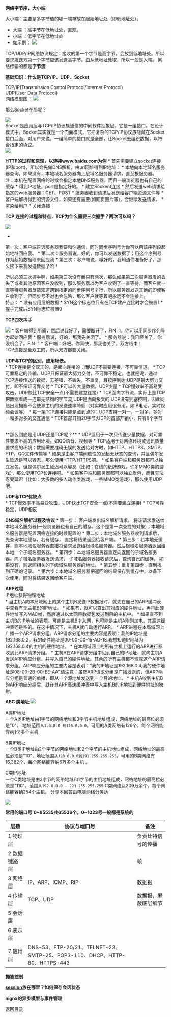 **网络字节序，大小端**

大小端：主要是多字节值的哪一端存放在起始地址处（即低地址处）。
* 大端 ：高字节在低地址处，直观。
* 小端 ：低字节在低地址处
* 如示例：
 ![](../b2de9c82d158ccbfba5e4c721ed8bc3eb035419c.jpg)


TCP/UDP/IP网络协议规定：接收的第一个字节是高字节，会放到低地址处。所以要求发送方第一个字节应该发送高字节。由从低地址处取，所以一般是大端。
网络传输的都是**字节流**

**基础知识：什么是TCP/IP、UDP、Socket**

  TCP/IP(Transmission Control Protocol/Internet Protocol)<br>
  UDP(User Data Protocol)<br>
  网络模型图：
  ![](../1.jpg)

那么Socket在那呢？

  ![](../12.jpg)
     <br>  Socket是应用层与TCP/IP协议族通信的中间软件抽象层，它是一组接口。在设计模式中，Socket其实就是一个门面模式，它把复杂的TCP/IP协议族隐藏在Socket接口后面，对用户来说，一组简单的接口就是全部，让Socket去组织数据，以符合指定的协议。<br>
      ![](../32.jpg)
 
**HTTP的过程和原理，以连接www.baidu.com为例**
  * 
  首先需要建立socket连接(IP和port)，所以会先做DNS解析，由url网址得到IP地址：
      * 
本地向本地域名服务器查询，如果没有，本地域名服务器向上层域名服务器请求，直至根服务器。 注：本机在配置网络的时候会指定本地DNS服务器，而且一般浏览器也有自己的缓存
      * 
得到IP地址，port是指定好的。
  * 
建立Sockent连接
  * 
然后发送web请求给指定的web服务器：GET、POST
  * 
服务器收到请求后发送给客户端资源文件等
  * 
客户端解析得到的资源文件，如果还有需要(如网页图片等)，会继续发送请求。
  * 
渲染给用户
  * 
关闭连接

**TCP 连接的过程和特点，TCP为什么需要三次握手？两次可以吗？**

![](../wKioL1LSW6rjI1nhAAE63Uv8ZRY731.jpg)

  * 
第一次：客户端告诉服务器我要和你通信，同时同步序列号为你可以用该序列段起始地址回应我。
  * 
第二次：服务器说，好的，你可以发送数据了；用这个序列号作为起始数据段来回应我
  * 
第三次：客户端说，哦好的，我知道你准备好了，那么接下来我发送数据了哈！

  所以必须三次握手啊，如果第三次没有而只有两次，那么如果第二次服务器发的丢失了或者其他原因客户没收到，那么服务器以为客户收到了一直等待，而客户就一直等待服务器反馈知道遇到指定的同步序列号才行，所以服务器发送其他的即使客户收到了，但同步号不对也会忽略，那么客户就等着吧永远不会连接上。<br>
特点：
* 
没有应用层的数据
* 
SYN这个标志位只有在TCP建产连接时才会被置1
* 
握手完成后SYN标志位被置0

**TCP四次挥手**

![](../20130726025024631.jpeg)
  * 
客户端得到所需，然后说我好了，需要断开了，FIN=1。你可以用同步序列号为起始回应我
  * 
服务器说，好的，那我先关闭了。
  * 
服务器说：我已经关了，你没机会了。FIN=1
  * 
客户端：好吧，你真快，那我也关了。双方结束！<br>
TCP连接是全双工的，所以双方都要关闭。

**UDP与TCP的区别，应用场景。**<br>
  * 
TCP连接是全双工的，是面向连接的；而UDP不需要连接，不可靠信道。
  * 
TCP可靠稳定的传输，UDP只保证最大努力交付，不可靠不稳定。也就是说，通过TCP连接传送的数据，无差错，不丢失，不重复，且按序到达;UDP尽最大努力交付，即不保证可靠交付
  * 
TCP可以传大量数据，UDP少量
  * 
TCP慢效率不高易受攻击，UDP快比TCP安全一点(不需要建立连接)
  * 
TCP面向字节流，实际上是TCP把数据看成一连串无结构的字节流;UDP是面向报文的
UDP没有拥塞控制，因此网络出现拥塞不会使源主机的发送速率降低（对实时应用很有用，如IP电话，实时视频会议等）
  * 
每一条TCP连接只能是点到点的；UDP支持一对一，一对多，多对一和多对多的交互通信
  * 
TCP首部开销20字节;UDP的首部开销小，只有8个字节

<br>
**那么到底是用UDP还是TCP呢？**
  * 
  UDP适用于一次只传送少量数据、对可靠性要求不高的应用环境。如QQ语音、视频等
  * 
TCP适用于对网络环境或通讯质量要求高的环境：数据需要准确无误的发送给对方时，如HTTP、HTTPS、SMTP、FTP，QQ文件传输等
  * 
如果是由客户端间歇性的发起无状态的查询，并且偶尔发生延迟是可以容忍，那么使用HTTP/HTTPS吧。
  * 
如果客户端和服务器都可以独立发包，但是偶尔发生延迟可以容忍（比如：在线的纸牌游戏，许多MMO类的游戏），那么使用TCP长连接吧。
  * 
如果客户端和服务器都可以独立发包，而且无法忍受延迟（比如：大多数的多人动作类游戏，一些MMO类游戏），那么使用UDP吧。

**UDP与TCP优缺点**<br>
  * 
TCP慢效率不高易受攻击，UDP快比TCP安全一点(不需要建立连接)
  * 
TCP可靠稳定，UDP相反

**DNS域名解析过程及协议**
* 
第一步： 客户端发出域名解析请求， 将该请求发送给本地域名服务器(一般浏览器也有自己的缓存，这个是第一次查找的对象)；本地域名服务器是配置网络连接的时候配置的
* 
第二步：本地域名服务器收到请求后， 先查询本地缓存，若有缓存， 直接将结果返回给客户端。
* 
第三步：若本地无缓存，则本地域名服务器直接将请求发送给根域名服务器。然后根域名服务器返回给本地一个子域名服务器。
* 
第四步：本地域名服务器重定向返回的子域名服务器。向子域名服务器发送请求， 子域名服务器接收请求后，查询自己的缓存， 如果没有，则返回相关的下级域名服务器的地址。
* 
第五步：重复第四步，直到找到正确的记录。
* 
第六步：本地域名服务器把返回的结果保存到缓存中，以备下次使用。同时将结果返回给客户端。

**ARP过程**<br>
IP地址获得物理地址<br>
* 
当主机A向本局域网上的某个主机B发送IP数据报时，就先在自己的ARP缓冲表中查看有无主机B的IP地址。
* 
如果有，就可以查出其对应的硬件地址，再将此硬件地址写入MAC帧，然后通过以太网将数据包发送到目的主机中。
* 
如果查不到主机B的IP地址的表项。可能是主机B才入网，也可能是主机A刚刚加电。其高速缓冲表还是空的。在这中情况下，主机A就自动运行ARP。
  * 
ARP进程在本局域网上广播一个ARP请求分组。ARP请求分组的主要内容是表明：我的IP地址是192.168.0.2，我的硬件地址是00-00-C0-15-AD-18.我想知道IP地址为192.168.0.4的主机的硬件地址。
  * 
在本局域网上的所有主机上运行的ARP进行都收到此ARP请求分组。
  * 
主机B在ARP请求分组中见到自己的IP地址，就向主机A发送ARP响应分组，并写入自己的硬件地址。其余的所有主机都不理睬这个ARP请求分组。ARP响应分组的主要内容是表明：“我的IP地址是192.168.0.4,我的硬件地址是08-00-2B-00-EE-AA”,请注意：虽然ARP请求分组是广播发送的，但ARP响应分组是普通的单播，即从一个源地址发送到一个目的地址。
  * 
主机A收到主机B的ARP响应分组后，就在其ARP高速缓冲表中写入主机B的IP地址到硬件地址的映射。

**ABC 类地址**
![](../QQ截图20160617152050.png)

A类IP地址<br>
一个A类IP地址由1字节的网络地址和3字节主机地址组成，网络地址的最高位必须是"0"， 地址范围```从1.0.0.0 到126.0.0.0```。可用的A类网络有126个，每个网络能容纳1亿多个主机

B类IP地址<br>
一个B类IP地址由2个字节的网络地址和2个字节的主机地址组成，网络地址的最高位必须是"10"，地址范围```从128.0.0.0到191.255.255.255```。可用的B类网络有16,382个，每个网络能容纳6万多个主机 。

C类IP地址<br>
一个C类地址是由3字节的网络地址和1字节的主机地址组成，网络地址的最高位必须是"110"。范围```从192.0.0.0 - 223.255.255.255``` C类网络达209万余个，每个网络能容纳254个主机。
分享本回答由电脑网络分类达

![](../QQ截图20160617152112.png)

**常用的端口号:0~65535共65536个，0~1023号一般都是系统的**

| 层数 | 协议与端口号 | 备注 |
| -- | -- | -- |
| 1 物理层 |  | 负责比特信号的传播 |
| 2 数据链路层 |  | 帧 |
| 3 网络层 | IP、ARP、ICMP、RIP | 数据报 |
| 4 传输层 | TCP、UDP | 数据报，屏蔽底层细节 |
| 5 会话层 | |  |
| 6 表示层 | |  |
| 7 应用层 | DNS-53、FTP-20/21、TELNET-23、SMTP-25、POP3-110、DHCP、HTTP-80、HTTPS-443 |  |

**拥塞控制**

**[session](http://www.cnblogs.com/kissdodog/archive/2013/02/08/2909292.html)放在哪里？如何保存会话状态**

**nignx的异步模型与事件管理**


[返回目录](README.md)